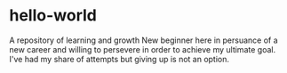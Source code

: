 # hello-world
A repository of learning and growth
New beginner here in persuance of a new career and willing to persevere in order to achieve my ultimate goal.
I've had my share of attempts but giving up is not an option.
